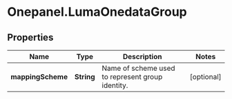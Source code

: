 # Onepanel.LumaOnedataGroup

## Properties
Name | Type | Description | Notes
------------ | ------------- | ------------- | -------------
**mappingScheme** | **String** | Name of scheme used to represent group identity. | [optional] 


